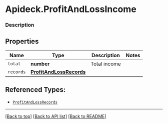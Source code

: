 # Apideck.ProfitAndLossIncome

### Description

## Properties
Name | Type | Description | Notes
------------ | ------------- | ------------- | -------------
`total` | **number** | Total income | 
`records` | [**ProfitAndLossRecords**](ProfitAndLossRecords.md) |  | 





## Referenced Types:

* [`ProfitAndLossRecords`](ProfitAndLossRecords.md)

---

[[Back to top]](#) [[Back to API list]](../../../../README.md#documentation-for-api-endpoints) [[Back to README]](../../../../README.md)


